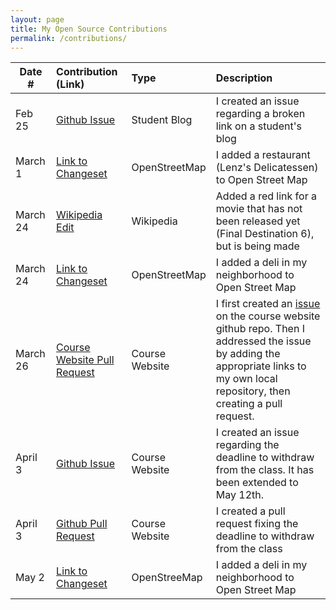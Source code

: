 ```yaml
---
layout: page
title: My Open Source Contributions
permalink: /contributions/
---
```


<!--
Type of the contribution should be "Wikipedia edit", "OpenStreet Map feature", "Documentation", "Course website", "Blog",
"Browse Add-on", etc.

The description should include a brief summary of what you did.

Replace the first row with your own contribution. 

-->





| Date #       | Contribution (Link)  | Type  | Description |
|---|:---|:---|:---|
| Feb 25   | [Github Issue](https://github.com/nyu-ossd-s20/evading1998-weekly/issues/2)    | Student Blog   |   I created an issue regarding a broken link on a student's blog    |
| March 1    | [Link to Changeset](https://www.openstreetmap.org/changeset/81649733)    | OpenStreetMap    |  I added a restaurant (Lenz's Delicatessen) to Open Street Map    |
| March 24    |[Wikipedia Edit](https://en.wikipedia.org/w/index.php?title=Final_Destination&oldid=947158233)     | Wikipedia    |  Added a red link for a movie that has not been released yet (Final Destination 6), but is being made   |
| March 24   |[Link to Changeset](https://www.openstreetmap.org/changeset/82592292)   | OpenStreetMap | I added a deli in my neighborhood to Open Street Map   |
| March 26 |[Course Website Pull Request](https://github.com/joannakl/ossd_s20/pull/21) | Course Website | I first created an [issue](https://github.com/joannakl/ossd_s20/issues/20) on the course website github repo. Then I addressed the issue by adding the appropriate links to my own local repository, then creating a pull request. |
| April 3 |[Github Issue](https://github.com/joannakl/ossd_s20/issues/23) | Course Website | I created an issue regarding the deadline to withdraw from the class. It has been extended to May 12th. |
| April 3 |[Github Pull Request](https://github.com/joannakl/ossd_s20/pull/24) | Course Website | I created a pull request fixing the deadline to withdraw from the class|
| May 2 |[Link to Changeset](https://www.openstreetmap.org/changeset/84531786) | OpenStreeMap | I added a deli in my neighborhood to Open Street Map|
